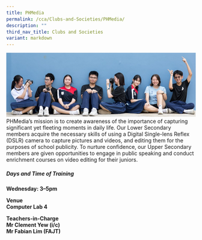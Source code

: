 ```yaml
---
title: PHMedia
permalink: /cca/Clubs-and-Societies/PHMedia/
description: ""
third_nav_title: Clubs and Societies
variant: markdown
---
```

![](/images/phmedia.PNG)
PHMedia’s mission is to create awareness of the importance of capturing significant yet fleeting moments in daily life. Our Lower Secondary members acquire the necessary skills of using a Digital Single-lens Reflex (DSLR) camera to capture pictures and videos, and editing them for the purposes of school publicity. To nurture confidence, our Upper Secondary members are given opportunities to engage in public speaking and conduct enrichment courses on video editing for their juniors.


<h5>Days and Time of Training</h5>
<b>Wednesday: 3–5pm<br></b>

<b>Venue<br>
Computer Lab 4</b><br>

<b>Teachers-in-Charge<br>
Mr Clement Yew (i/c)  <br>
Mr Fabian Lim (FAJT) <br></b>